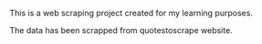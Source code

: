 This is a web scraping project created for my learning purposes.

The data has been scrapped from quotestoscrape website.
